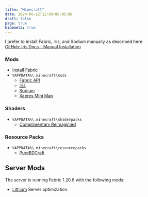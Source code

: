 ```yaml
---
title: "Minecraft"
date: 2024-06-12T12:00:00-05:00
draft: false
page: true
hidemeta: true
---
```


I prefer to install Fabric, Iris, and Sodium manually as described here:  
[GitHub: Iris Docs - Manual Installation](https://github.com/IrisShaders/Iris/blob/1.19.4/docs/guide.md#manual-installation)

### Mods
- [Install Fabric](https://fabricmc.net/use/installer/)
- `%APPDATA%\.minecraft\mods`
  - [Fabric API](https://www.curseforge.com/minecraft/mc-mods/fabric-api)
  - [Iris](https://modrinth.com/mod/iris/versions?g=1.20.6)
  - [Sodium](https://modrinth.com/mod/sodium/versions?g=1.20.6)
  - [Xaeros Mini Map](https://www.curseforge.com/minecraft/mc-mods/xaeros-minimap)

### Shaders

- `%APPDATA%\.minecraft\shaderpacks`
  - [Complimentary Reimaginied](https://www.curseforge.com/minecraft/shaders/complementary-reimagined)

### Resource Packs
- `%APPDATA%\.minecraft\resourcepacks`
  - [PureBDCraft](https://bdcraft.net/downloads/purebdcraft-minecraft/)


## Server Mods

The server is running Fabric 1.20.6 with the following mods:

- [Lithium](https://modrinth.com/mod/lithium) Server optimization